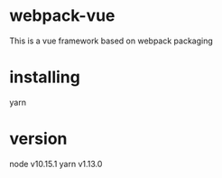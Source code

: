 # webpack-vue
This is a vue framework based on webpack packaging

# installing
yarn 

# version
node v10.15.1
yarn v1.13.0



